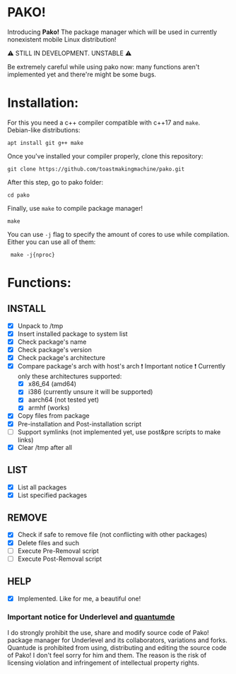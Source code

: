 # PAKO!

Introducing **Pako!**
The package manager which will be used in currently nonexistent mobile Linux distribution!

:warning: STILL IN DEVELOPMENT. UNSTABLE :warning: 

Be extremely careful while using pako now: many functions aren't implemented yet and there're might be some bugs.

# Installation:

For this you need a c++ compiler compatible with c++17 and ```make```.  
Debian-like distributions:
```
apt install git g++ make 
```
Once you've installed your compiler properly, clone this repository:
```
git clone https://github.com/toastmakingmachine/pako.git
```
After this step, go to pako folder:
```
cd pako
```
Finally, use ``make`` to compile package manager!
```
make
```
 
 You can use ``-j`` flag to specify the  amount of cores to use while compilation. Either you can use all of them:
```
 make -j{nproc}
```

# Functions:

## INSTALL
- [x] Unpack to /tmp
- [x] Insert installed package to system list
- [x] Check package's name
- [x] Check package's version
- [x] Check package's architecture
- [x] Compare package's arch with host's arch
	 :exclamation: Important notice :exclamation: 
	 Currently only these architectures supported:
	- [x] x86_64 (amd64)
	- [x] i386 (currently unsure it will be supported)
	- [x] aarch64 (not tested yet)
	- [x] armhf (works)
- [x] Copy files from package
- [x] Pre-installation and Post-installation script
- [ ] Support symlinks (not implemented yet, use post&pre scripts to make links)
- [x] Clear /tmp after all
## LIST
- [x] List all packages
- [x] List specified packages
## REMOVE
- [x] Check if safe to remove file (not conflicting with other packages)
- [x] Delete files and such
- [ ] Execute Pre-Removal script
- [ ] Execute Post-Removal script
## HELP
 - [x] Implemented. Like for me, a beautiful one!

### Important notice for Underlevel and [quantumde](https://github.com/quantumde)

I do strongly prohibit the use, share and modify source code of Pako! package manager for Underlevel and its collaborators, variations and forks. Quantude is prohibited from using, distributing and editing the source code of Pako! I don't feel sorry for him and them. The reason is the risk of licensing violation and infringement of intellectual property rights.


